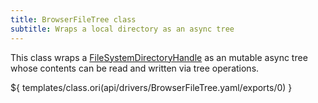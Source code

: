 ```yaml
---
title: BrowserFileTree class
subtitle: Wraps a local directory as an async tree
---
```


This class wraps a [FileSystemDirectoryHandle](https://developer.mozilla.org/en-US/docs/Web/API/FileSystemDirectoryHandle) as an mutable async tree whose contents can be read and written via tree operations.

${ templates/class.ori(api/drivers/BrowserFileTree.yaml/exports/0) }
